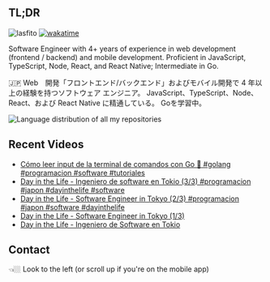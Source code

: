 
## TL;DR 　

<img src="https://komarev.com/ghpvc/?username=lasfito&label=Profile%20views&color=0e75b6&style=flat" alt="lasfito" />  [![wakatime](https://wakatime.com/badge/user/5f64052e-88c6-4b16-a87a-e9f52142e69a.svg)](https://wakatime.com/@5f64052e-88c6-4b16-a87a-e9f52142e69a)

Software Engineer with 4+ years of experience in web development (frontend / backend) and mobile development. Proficient in JavaScript, TypeScript, Node, React, and React Native; Intermediate in Go. 

🇯🇵 Web　開発「フロントエンド/バックエンド」およびモバイル開発で 4 年以上の経験を持つソフトウェア エンジニア。 JavaScript、TypeScript、Node、React、および React Native に精通している。 Goを学習中。

<img align="center" src="https://github-readme-stats-6vqzxcuwk-lasfito.vercel.app/api/top-langs?username=lasfito&show_icons=true&locale=es&layout=compact&langs_count=8&theme=nord&custom_title=All+of+my+Repositories" alt="Language distribution of all my repositories" /> 

## Recent Videos
<!-- BLOG-POST-LIST:START -->
- [Cómo leer input de la terminal de comandos con Go 🤔 #golang #programacion #software #tutoriales](https://www.youtube.com/watch?v=vS_UrzfMLb4)
- [Day in the Life - Ingeniero de software en Tokio &lpar;3/3&rpar; #programacion #japon #dayinthelife #software](https://www.youtube.com/watch?v=IaUdSfy6IY8)
- [Day in the Life - Software Engineer in Tokyo &lpar;2/3&rpar; #programacion #japon #software #dayinthelife](https://www.youtube.com/watch?v=xwQA1QGjcwA)
- [Day in the Life - Software Engineer in Tokyo &lpar;1/3&rpar;](https://www.youtube.com/watch?v=CYMgyW7hhHg)
- [Day in the Life - Ingeniero de Software en Tokio](https://www.youtube.com/watch?v=OMv-vVP3DgA)
<!-- BLOG-POST-LIST:END -->

## Contact

👈🏼 Look to the left (or scroll up if you're on the mobile app)









  
